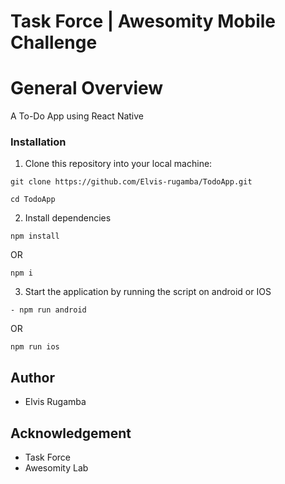 # Task Force | Awesomity Mobile Challenge

# General Overview
A To-Do App using React Native

### Installation
1. Clone this repository into your local machine:

```
git clone https://github.com/Elvis-rugamba/TodoApp.git
```
```
cd TodoApp
```
2. Install dependencies 
```
npm install
```
 OR
```
npm i
```
3. Start the application by running the script on android or IOS

```
- npm run android
``` 
OR
```
npm run ios
``` 

## Author

- Elvis Rugamba

## Acknowledgement

- Task Force
- Awesomity Lab

